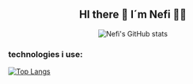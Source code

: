   

<div align="center">
  
  ## HI there 👋 I´m Nefi 👨‍💻
  
![Nefi's GitHub stats](https://github-readme-stats.vercel.app/api?username=NefiJL&show_icons=true&theme=midnight-purple)
  
</div>


### technologies i use:
  
[![Top Langs](https://github-readme-stats.vercel.app/api/top-langs/?username=NefiJL&layout=demo&theme=midnight-purple&langs_count=7)](https://github.com/anuraghazra/github-readme-stats)
<!--
// [![Top Langs](https://github-readme-stats.vercel.app/api/top-langs/?username=NefiJL&show_icons=true&theme=midnight-purple&layout=compact)](https://github.com/anuraghazra/github-readme-stats)

**NefiJL/NefiJL** is a ✨ _special_ ✨ repository because its `README.md` (this file) appears on your GitHub profile.

Here are some ideas to get you started:

- 🔭 I’m currently working on ...
- 🌱 I’m currently learning ...
- 👯 I’m looking to collaborate on ...
- 🤔 I’m looking for help with ...
- 💬 Ask me about ...
- 📫 How to reach me: ...
- 😄 Pronouns: ...
- ⚡ Fun fact: ...
-->
